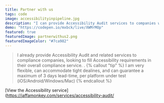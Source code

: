 ```yaml
---
title: Partner with us 
tags: code
image: accessibilityinpipeline.jpg
description: "I can provide Accessibility Audit services to companies working in area of Compliance."
demo: "https://codepen.io/mxbck/live/XWMrMOp"
featured: true
featuredImage: partnerwithus2.png
featuredImageColor: "#7ca982"
---
```


> I already provide Accessibility Audit and related services to compliance companies, looking to fill Accessibility requirements in their overall compliance service.
.
{% callout "tip" %}
I am very flexible, can accommodate tight dealines, and can guarantee a maximum of 3 days lead-time, per platform under test (iOS/Android/Windows/Mac)
{% endcallout %}

[View the Accessibility service](https://jaffamonkey.com/services/accessibility-audit/